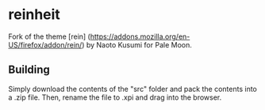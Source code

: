 # reinheit
Fork of the theme [rein] (https://addons.mozilla.org/en-US/firefox/addon/rein/) by Naoto Kusumi for Pale Moon.

## Building
Simply download the contents of the "src" folder  and pack the contents into a .zip file. Then, rename the file to .xpi and drag into the browser.
